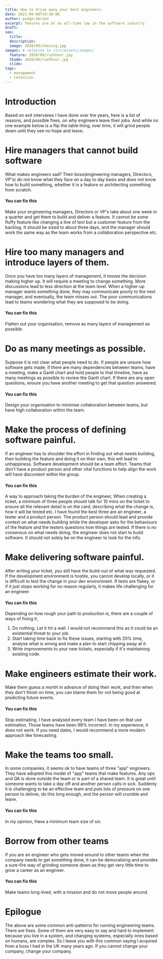 ```yaml
---
title: How to drive away your best engineers.
date: 2021-09-08T19:30:00
author: podge-obrien
excerpt: Tenures are at an all-time low in the software industry.
draft:
seo:
  title:
  description:
  image: 2020/09/chasing.jpg
images: # relative to /src/assets/images/
  feature: 2020/09/rushhour.jpg
  thumb: 2020/09/rushhour.jpg
  slide:
tags:
  - management
  - retention
---
```


# Introduction

Based on exit interviews I have done over the years, here is a list of reasons, and possible fixes, on why engineers leave their jobs. And while no one example below is a flip the table thing, over time, it will grind people down until they see no hope and leave.

# Hire managers that cannot build software

What makes engineers sad? Their boss(engineering managers, Directors, VP's) do not know what they face on a day to day basis and does not know how to build something, whether it is a feature or architecting something from scratch.

#### You can fix this

Make your engineering managers, Directors or VP's take about one week in a quarter and get them to build and deliver a feature. It cannot be some fluffy feature like changing a line of text but a customer feature from the backlog. It should be sized to about three days, and the manager should work the same way as the team works from a collaboration perspective etc.

# Hire too many managers and introduce layers of them.

Once you have too many layers of management, it moves the decision making higher up. It will require a meeting to change something. More discussions lead to less direction at the team level. When a higher-up manager wants something done, they may communicate poorly to the next manager, and eventually, the team misses out. The poor communications lead to teams wondering what they are supposed to be doing.

#### You can fix this

Flatten out your organisation, remove as many layers of management as possible.

# Do as many meetings as possible.

Suppose it is not clear what people need to do. If people are unsure how software gets made, if there are many dependencies between teams, have a meeting, make a Gantt chart and hold people to that timeline, have as many meetings as possible to review the Gantt chart. If there are any open questions, ensure you have another meeting to get that question answered.

#### You can fix this

Design your organisation to minimise collaboration between teams, but have high collaboration within the team.

# Make the process of defining software painful.

If an engineer has to shoulder the effort in finding out what needs building, then building the feature and doing it on their own, this will lead to unhappiness. Software development should be a team effort. Teams that don't have a product person and other vital functions to help align the work will have discontent within the group.

#### You can fix this

A way to approach taking the burden of the engineer, When creating a ticket, a minimum of three people should talk for 10 mins on the ticket to ensure all the relevant detail is on the card, describing what the change is, how it will be tested etc. I have found the best three are an engineer, a tester and a product person. The product person should lead and provide context on what needs building while the developer asks for the behaviours of the feature and the testers questions how things are tested. If there is no consensus on what needs doing, the engineer does not start to build software. It should not solely be on the engineer to look for the info.

# Make delivering software painful.

After writing your ticket, you still have the build-out of what was requested. If the development environment is hostile, you cannot develop locally, or it is difficult to test the change in your dev environment. If tests are flakey, or if it just stops working for no reason regularly, it makes life challenging for an engineer.

#### You can fix this

Depending on how rough your path to production is, there are a couple of ways of fixing it,

1. Do nothing. Let it hit a wall. I would not recommend this as it could be an existential threat to your job.
2. Start taking time back to fix these issues, starting with 20% time, analyse what is wrong and make a plan to start chipping away at it.
3. Write improvements to your new tickets, especially if it's maintaining existing code.

# Make engineers estimate their work.

Make them guess a month in advance of doing their work, and then when they don't finish on time, you can blame them for not being good at predicting future events.

#### You can fix this

Stop estimating. I have analysed every team I have been on that use estimation. Those teams have been 99% incorrect. In my experience, it does not work. If you need dates, I would recommend a more modern approach like forecasting.

# Make the teams too small.

In some companies, it seems ok to have teams of three "app" engineers. They have adopted this model of "app" teams that make features. Any ops and QA is done outside the team or is part of a shared team. It is great until someone wants to take a day off and another person calls in sick. Suddenly it is challenging to be an effective team and puts lots of pressure on one person to deliver, do this long enough, and the person will crumble and leave.

#### You can fix this

In my opinion, Have a minimum team size of six.

# Borrow from other teams

If you are an engineer who gets moved around to other teams when the company needs to get something done, it can be demoralising and provides a sure-fire way of grinding someone down as they get very little time to grow a career as an engineer.

#### You can fix this

Make teams long-lived, with a mission and do not move people around.

# Epilogue

The above are some common anti-patterns for running engineering teams. There are fixes. Some of them are very easy to say and hard to implement because you live in a system, and changing systems, especially ones based on humans, are complex.
So I leave you with this common saying I acquired from a boss I had in the UK many years ago.
If you cannot change your company, change your company.
